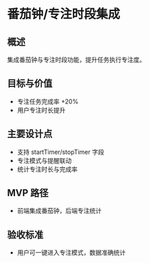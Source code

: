 # 番茄钟/专注时段集成

## 概述

集成番茄钟与专注时段功能，提升任务执行专注度。

## 目标与价值

- 专注任务完成率 +20%
- 用户专注时长提升

## 主要设计点

- 支持 startTimer/stopTimer 字段
- 专注模式与提醒联动
- 统计专注时长与完成率

## MVP 路径

- 前端集成番茄钟，后端专注统计

## 验收标准

- 用户可一键进入专注模式，数据准确统计
